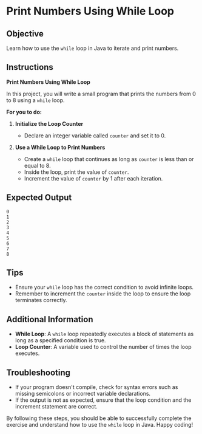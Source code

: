 # Print Numbers Using While Loop

## Objective
Learn how to use the `while` loop in Java to iterate and print numbers.

## Instructions

**Print Numbers Using While Loop**

In this project, you will write a small program that prints the numbers from 0 to 8 using a `while` loop.

**For you to do:**

1. **Initialize the Loop Counter**
    - Declare an integer variable called `counter` and set it to 0.

2. **Use a While Loop to Print Numbers**
    - Create a `while` loop that continues as long as `counter` is less than or equal to 8.
    - Inside the loop, print the value of `counter`.
    - Increment the value of `counter` by 1 after each iteration.

## Expected Output
```
0
1
2
3
4
5
6
7
8
```

## Tips
- Ensure your `while` loop has the correct condition to avoid infinite loops.
- Remember to increment the `counter` inside the loop to ensure the loop terminates correctly.

## Additional Information
- **While Loop**: A `while` loop repeatedly executes a block of statements as long as a specified condition is true.
- **Loop Counter**: A variable used to control the number of times the loop executes.

## Troubleshooting
- If your program doesn't compile, check for syntax errors such as missing semicolons or incorrect variable declarations.
- If the output is not as expected, ensure that the loop condition and the increment statement are correct.

By following these steps, you should be able to successfully complete the exercise and understand how to use the `while` loop in Java. Happy coding!

